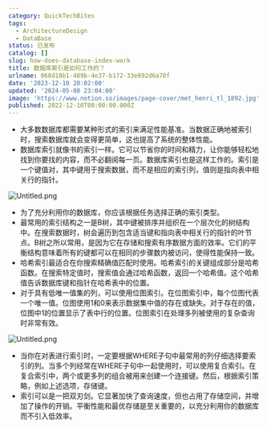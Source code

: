 ```yaml
---
category: QuickTechBites
tags:
  - ArchitectureDesign
  - DataBase
status: 已发布
catalog: []
slug: how-does-database-index-work
title: 数据库索引是如何工作的？
urlname: 068d18b1-489b-4e37-b172-33e892d6a70f
date: '2023-12-10 20:02:00'
updated: '2024-05-08 23:04:00'
image: 'https://www.notion.so/images/page-cover/met_henri_tl_1892.jpg'
published: 2022-12-10T08:00:00.000Z
---
```

- 大多数数据库都需要某种形式的索引来满足性能基准。当数据正确地被索引时，搜索数据库就会变得更简单，这也提高了系统的整体性能。
- 数据库索引就像书的索引一样。它可以节省你的时间和精力，让你能够轻松地找到你要找的内容，而不必翻阅每一页。数据库索引也是这样工作的。索引是一个键值对，其中键用于搜索数据，而不是相应的索引列，值则是指向表中相关行的指针。

![Untitled.png](https://prod-files-secure.s3.us-west-2.amazonaws.com/5d24fe63-e567-4804-86f9-9fdc62e13082/3e87f042-644d-48ab-9a58-227f3d930d71/Untitled.png?X-Amz-Algorithm=AWS4-HMAC-SHA256&X-Amz-Content-Sha256=UNSIGNED-PAYLOAD&X-Amz-Credential=ASIAZI2LB466QKRIZFN7%2F20250306%2Fus-west-2%2Fs3%2Faws4_request&X-Amz-Date=20250306T213435Z&X-Amz-Expires=3600&X-Amz-Security-Token=IQoJb3JpZ2luX2VjEOr%2F%2F%2F%2F%2F%2F%2F%2F%2F%2FwEaCXVzLXdlc3QtMiJHMEUCIQCtLU8OUbfIBgoAamjiudo4S0a2dpDIorFPGtI3F0ppxQIgU9R4kEtoGtsU40awTNGoaCWrsF%2Bp4ecR%2F8q%2B391%2BwL0q%2FwMIMxAAGgw2Mzc0MjMxODM4MDUiDHgGU%2FDweMmRdVUfVyrcAyadg%2FS9ccM8cgi8fhMkhjiqPfE604r%2FQTP6E6etugAYBTzXhzen0Ijj8LAulTmTRMzEZNF%2BS4dtBeRuBidhD9COGb2sTORfJtEfbyqLi68iY8%2BzlT1FjfHsLNOl2kcXCq%2FBHgMP0Yf4DWsTKVJ8rDBgaeI1Q4cQap0JAeRi0y4tHjZ14C0MfjUvsxRCx4mG7AvSqVf5TwNHBgAs7kWtxYHyao9gpoOGf5xs7N4SHIZRDbeggpeGyj04F1W9idv4V%2B97SwWwdsHOSt3zGx4D8ANvWtbBv5z%2F8q7PMU%2FAMHBP0CI%2BxuXXA5PvNmQGVrPejHLcjOhlwHOKA5n1XPvm%2B3LYV%2FpFDKiYSaxlE2Zilpysml8eTUdB672Z%2BHOBEF9JhekkW0cqZpS9FfpX5Yc%2Fk8me3%2FuxR%2BO5KONjv%2Bgn0xh63SuWYYqzXcJFTGOGbcNpfnzvGHXvB5powrlMQ%2FMYkKvROyR4dLDZDneNHYxat6PfhW39TNI7zkMADDbrRblm4MiPfP3hTtFwT%2F2iHOh7xz6UagRe3RfcUAA%2Bm0rrOCXxnRZtfQhcZov887VAYHgE%2Bn9SThPtBp%2FYo%2BvJrD%2BwRj6fSsg%2B3nmgKq%2FGyoXW0JDheeARMUoNVbVvY%2BU%2BMJ%2FMp74GOqUBMGBx1XmcdO3gKjChVAThJ79NMyBWvoFR2i4VBKIfM2dxJCbiXF%2FqvMdqhhUPqoZpr7VvW0Vl2mfrbWdhcOl5kcYkTR%2FKtGx7XG3shGc%2BF1I%2FAvD1h2g0J90hWtfoCZGRxnLy4K18ajPrn85gC6BZr3wYyHGFeCGxQvq%2B8kTvU8eqSlsYQRTeYiX8K7uOZCF8lK%2FMdqSNSIZUU%2B9%2FfGjlYmwDi7oX&X-Amz-Signature=9685268f8b07e48c8c259d625e1052750434f0c74e1cb9127cbfc44dc1c26df6&X-Amz-SignedHeaders=host&x-id=GetObject)

- 为了充分利用你的数据库，你应该根据任务选择正确的索引类型。
- 最常用的索引结构之一是B树，其中键被排序并组织在一个层次化的树结构中。在搜索数据时，树会遍历到包含适当键和指向表中相关行的指针的叶节点。B树之所以常用，是因为它在存储和搜索有序数据方面的效率。它们的平衡结构意味着所有的键都可以在相同的步骤数内被访问，使得性能保持一致。
- 哈希索引最适合在你搜索精确值匹配时使用。哈希索引的关键组成部分是哈希函数。在搜索特定值时，搜索值会通过哈希函数，返回一个哈希值。这个哈希值告诉数据库键和指针在哈希表中的位置。
- 对于具有低唯一值集的列，可以使用位图索引。在位图索引中，每个位图代表一个唯一值。位图使用1和0来表示数据集中值的存在或缺失。对于存在的值，位图中1的位置显示了表中行的位置。位图索引在处理多列被使用的复杂查询时非常有效。

![Untitled.png](https://prod-files-secure.s3.us-west-2.amazonaws.com/5d24fe63-e567-4804-86f9-9fdc62e13082/25e88b4a-737d-484e-85cc-b7fe2444aa3c/Untitled.png?X-Amz-Algorithm=AWS4-HMAC-SHA256&X-Amz-Content-Sha256=UNSIGNED-PAYLOAD&X-Amz-Credential=ASIAZI2LB466QKRIZFN7%2F20250306%2Fus-west-2%2Fs3%2Faws4_request&X-Amz-Date=20250306T213435Z&X-Amz-Expires=3600&X-Amz-Security-Token=IQoJb3JpZ2luX2VjEOr%2F%2F%2F%2F%2F%2F%2F%2F%2F%2FwEaCXVzLXdlc3QtMiJHMEUCIQCtLU8OUbfIBgoAamjiudo4S0a2dpDIorFPGtI3F0ppxQIgU9R4kEtoGtsU40awTNGoaCWrsF%2Bp4ecR%2F8q%2B391%2BwL0q%2FwMIMxAAGgw2Mzc0MjMxODM4MDUiDHgGU%2FDweMmRdVUfVyrcAyadg%2FS9ccM8cgi8fhMkhjiqPfE604r%2FQTP6E6etugAYBTzXhzen0Ijj8LAulTmTRMzEZNF%2BS4dtBeRuBidhD9COGb2sTORfJtEfbyqLi68iY8%2BzlT1FjfHsLNOl2kcXCq%2FBHgMP0Yf4DWsTKVJ8rDBgaeI1Q4cQap0JAeRi0y4tHjZ14C0MfjUvsxRCx4mG7AvSqVf5TwNHBgAs7kWtxYHyao9gpoOGf5xs7N4SHIZRDbeggpeGyj04F1W9idv4V%2B97SwWwdsHOSt3zGx4D8ANvWtbBv5z%2F8q7PMU%2FAMHBP0CI%2BxuXXA5PvNmQGVrPejHLcjOhlwHOKA5n1XPvm%2B3LYV%2FpFDKiYSaxlE2Zilpysml8eTUdB672Z%2BHOBEF9JhekkW0cqZpS9FfpX5Yc%2Fk8me3%2FuxR%2BO5KONjv%2Bgn0xh63SuWYYqzXcJFTGOGbcNpfnzvGHXvB5powrlMQ%2FMYkKvROyR4dLDZDneNHYxat6PfhW39TNI7zkMADDbrRblm4MiPfP3hTtFwT%2F2iHOh7xz6UagRe3RfcUAA%2Bm0rrOCXxnRZtfQhcZov887VAYHgE%2Bn9SThPtBp%2FYo%2BvJrD%2BwRj6fSsg%2B3nmgKq%2FGyoXW0JDheeARMUoNVbVvY%2BU%2BMJ%2FMp74GOqUBMGBx1XmcdO3gKjChVAThJ79NMyBWvoFR2i4VBKIfM2dxJCbiXF%2FqvMdqhhUPqoZpr7VvW0Vl2mfrbWdhcOl5kcYkTR%2FKtGx7XG3shGc%2BF1I%2FAvD1h2g0J90hWtfoCZGRxnLy4K18ajPrn85gC6BZr3wYyHGFeCGxQvq%2B8kTvU8eqSlsYQRTeYiX8K7uOZCF8lK%2FMdqSNSIZUU%2B9%2FfGjlYmwDi7oX&X-Amz-Signature=e370857bdea4e9e780defd92462a0e3356497a64730094bfd71fd437ca7c7ce2&X-Amz-SignedHeaders=host&x-id=GetObject)

- 当你在对表进行索引时，一定要根据WHERE子句中最常用的列仔细选择要索引的列。当多个列经常在WHERE子句中一起使用时，可以使用复合索引。在复合索引中，两个或更多列的组合被用来创建一个连接键。然后，根据索引策略，例如上述选项，存储键。
- 索引可以是一把双刃剑。它显著加快了查询速度，但也占用了存储空间，并增加了操作的开销。平衡性能和最优存储是至关重要的，以充分利用你的数据库而不引入低效率。
